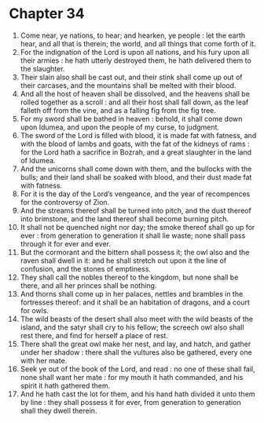 # Chapter 34

1. Come near, ye nations, to hear; and hearken, ye people : let the earth hear, and all that is therein; the world, and all things that come forth of it.
2. For the indignation of the Lord is upon all nations, and his fury upon all their armies : he hath utterly destroyed them, he hath delivered them to the slaughter.
3. Their slain also shall be cast out, and their stink shall come up out of their carcases, and the mountains shall be melted with their blood.
4. And all the host of heaven shall be dissolved, and the heavens shall be rolled together as a scroll : and all their host shall fall down, as the leaf falleth off from the vine, and as a falling fig from the fig tree.
5. For my sword shall be bathed in heaven : behold, it shall come down upon Idumea, and upon the people of my curse, to judgment.
6. The sword of the Lord is filled with blood, it is made fat with fatness, and with the blood of lambs and goats, with the fat of the kidneys of rams : for the Lord hath a sacrifice in Bozrah, and a great slaughter in the land of Idumea.
7. And the unicorns shall come down with them, and the bullocks with the bulls; and their land shall be soaked with blood, and their dust made fat with fatness.
8. For it is the day of the Lord’s vengeance, and the year of recompences for the controversy of Zion.
9. And the streams thereof shall be turned into pitch, and the dust thereof into brimstone, and the land thereof shall become burning pitch.
10. It shall not be quenched night nor day; the smoke thereof shall go up for ever : from generation to generation it shall lie waste; none shall pass through it for ever and ever.
11. But the cormorant and the bittern shall possess it; the owl also and the raven shall dwell in it: and he shall stretch out upon it the line of confusion, and the stones of emptiness.
12. They shall call the nobles thereof to the kingdom, but none shall be there, and all her princes shall be nothing.
13. And thorns shall come up in her palaces, nettles and brambles in the fortresses thereof: and it shall be an habitation of dragons, and a court for owls.
14. The wild beasts of the desert shall also meet with the wild beasts of the island, and the satyr shall cry to his fellow; the screech owl also shall rest there, and find for herself a place of rest.
15. There shall the great owl make her nest, and lay, and hatch, and gather under her shadow : there shall the vultures also be gathered, every one with her mate.
16. Seek ye out of the book of the Lord, and read : no one of these shall fail, none shall want her mate : for my mouth it hath commanded, and his spirit it hath gathered them.
17. And he hath cast the lot for them, and his hand hath divided it unto them by line : they shall possess it for ever, from generation to generation shall they dwell therein.

